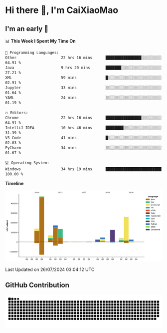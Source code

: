 # Hi there 👋, I'm CaiXiaoMao

## I'm an early 🐤
<!--START_SECTION:waka-->
📊 **This Week I Spent My Time On** 

```text
💬 Programming Languages: 
Other                    22 hrs 16 mins      ████████████████░░░░░░░░░   64.91 % 
Java                     9 hrs 20 mins       ███████░░░░░░░░░░░░░░░░░░   27.21 % 
XML                      59 mins             █░░░░░░░░░░░░░░░░░░░░░░░░   02.91 % 
Jupyter                  33 mins             ░░░░░░░░░░░░░░░░░░░░░░░░░   01.64 % 
YAML                     24 mins             ░░░░░░░░░░░░░░░░░░░░░░░░░   01.19 % 

🔥 Editors: 
Chrome                   22 hrs 16 mins      ████████████████░░░░░░░░░   64.91 % 
IntelliJ IDEA            10 hrs 46 mins      ████████░░░░░░░░░░░░░░░░░   31.39 % 
VS Code                  41 mins             █░░░░░░░░░░░░░░░░░░░░░░░░   02.03 % 
PyCharm                  34 mins             ░░░░░░░░░░░░░░░░░░░░░░░░░   01.67 % 

💻 Operating System: 
Windows                  34 hrs 19 mins      █████████████████████████   100.00 % 
```

**Timeline**

![Lines of Code chart](https://raw.githubusercontent.com/caixiaomao/caixiaomao/main/assets/bar_graph.png)


 Last Updated on 26/07/2024 03:04:12 UTC
<!--END_SECTION:waka-->

## GitHub Contribution
<picture>
  <source media="(prefers-color-scheme: dark)" srcset="/dist/snake/github-contribution-grid-snake-dark.svg" />
  <source media="(prefers-color-scheme: light)" srcset="/dist/snake/github-contribution-grid-snake.svg" />
  <img alt="github contribution grid snake animation" src="/dist/snake/github-contribution-grid-snake.svg" />
</picture>
